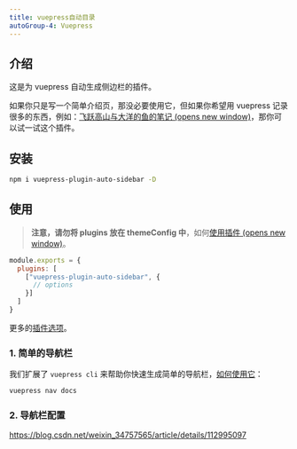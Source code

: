 ```yaml
---
title: vuepress自动目录
autoGroup-4: Vuepress
---
```




## 介绍

这是为 vuepress 自动生成侧边栏的插件。

如果你只是写一个简单介绍页，那没必要使用它，但如果你希望用 vuepress 记录很多的东西，例如：[飞跃高山与大洋的鱼的笔记 (opens new window)](https://docs.shanyuhai.top/)，那你可以试一试这个插件。

## 安装

```bash
npm i vuepress-plugin-auto-sidebar -D
```

## 使用

> **注意，请勿将 plugins 放在 themeConfig 中**，如何[使用插件 (opens new window)](https://vuepress.vuejs.org/zh/plugin/using-a-plugin.html)。

```js
module.exports = {
  plugins: [
    ["vuepress-plugin-auto-sidebar", {
      // options
    }]
  ]
}
```

更多的[插件选项](https://shanyuhai123.github.io/vuepress-plugin-auto-sidebar/zh/features/plugin-options.html)。

### 1. 简单的导航栏

我们扩展了 `vuepress cli` 来帮助你快速生成简单的导航栏，[如何使用它](https://shanyuhai123.github.io/vuepress-plugin-auto-sidebar/zh/features/plugin-options.html#nav-导航栏)：

```bash
vuepress nav docs
```

### 2. 导航栏配置

https://blog.csdn.net/weixin_34757565/article/details/112995097